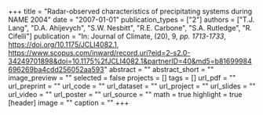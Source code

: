 +++
title = "Radar-observed characteristics of precipitating systems during NAME 2004"
date = "2007-01-01"
publication_types = ["2"]
authors = ["T.J. Lang", "D.A. Ahijevych", "S.W. Nesbitt", "R.E. Carbone", "S.A. Rutledge", "R. Cifelli"]
publication = "In: Journal of Climate, (20), 9, _pp. 1713-1733_, https://doi.org/10.1175/JCLI4082.1, https://www.scopus.com/inward/record.uri?eid=2-s2.0-34249701898&doi=10.1175%2fJCLI4082.1&partnerID=40&md5=b81699984696269ba4cdd256052aa593"
abstract = ""
abstract_short = ""
image_preview = ""
selected = false
projects = []
tags = []
url_pdf = ""
url_preprint = ""
url_code = ""
url_dataset = ""
url_project = ""
url_slides = ""
url_video = ""
url_poster = ""
url_source = ""
math = true
highlight = true
[header]
image = ""
caption = ""
+++
